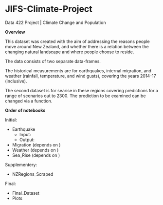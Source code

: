 # JIFS-Climate-Project
Data 422 Project | Climate Change and Population

**Overview**

This dataset was created with the aim of addressing the reasons people move around New Zealand, and whether there is a relation between the changing natural landscape and where people choose to reside.​

The data consists of two separate data-frames.​

The historical measurements are for earthquakes, internal migration, and weather (rainfall, temperature, and wind gusts), covering the years 2014-17 (inclusive).​

The second dataset is for searise in these regions covering predictions for a range of scenarios out to 2300. The prediction to be examined can be changed via a function.

**Order of notebooks**

Initial:

- Earthquake
  - Input: 
  - Output:
- Migration (depends on )
- Weather (depends on )
- Sea_Rise (depends on )

Supplementery:

- NZRegions_Scraped

Final:

- Final_Dataset
- Plots
